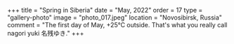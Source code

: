 +++
title = "Spring in Siberia"
date = "May, 2022"
order = 17
type = "gallery-photo"
image = "photo_017.jpeg"
location = "Novosibirsk, Russia"
comment = "The first day of May, +25°C outside. That's what you really call nagori yuki 名残ゆき."
+++
